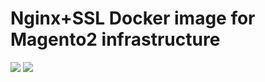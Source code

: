 # Nginx+SSL Docker image for Magento2 infrastructure

[![](https://images.microbadger.com/badges/version/fballiano/nginx-ssl-for-magento2.svg)](http://microbadger.com/images/fballiano/nginx-ssl-for-magento2)
[![](https://images.microbadger.com/badges/image/fballiano/nginx-ssl-for-magento2.svg)](http://microbadger.com/images/fballiano/nginx-ssl-for-magento2)
